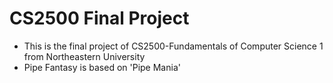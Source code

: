 # CS2500 Final Project
- This is the final project of CS2500-Fundamentals of Computer Science 1 from Northeastern University
- Pipe Fantasy is based on 'Pipe Mania'


